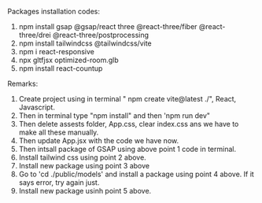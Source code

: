 Packages installation codes:
1. npm install gsap @gsap/react three @react-three/fiber @react-three/drei @react-three/postprocessing
2. npm install tailwindcss @tailwindcss/vite
3. npm i react-responsive
4. npx gltfjsx optimized-room.glb
5. npm install react-countup



Remarks:
1. Create project using in terminal " npm create vite@latest ./", React, Javascript.
2. Then in terminal type "npm install" and then 'npm run dev"
3. Then delete assests folder, App.css, clear index.css ans we have to make all these manually.
4. Then update App.jsx with the code we have now.
5. Then intsall package of GSAP using above point 1 code in terminal.
6. Install tailwind css using point 2 above.
7. Install new package using point 3 above
8. Go to 'cd ./public/models' and install a package using point 4 above. If it says error, try again just.
9. Install new package usinh point 5 above.
